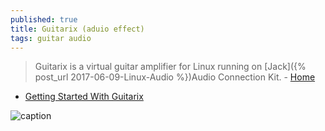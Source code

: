 ```yaml
---
published: true
title: Guitarix (aduio effect)
tags: guitar audio
---
```

> Guitarix is a virtual guitar amplifier for Linux running on [Jack]({% post_url 2017-06-09-Linux-Audio %})Audio Connection Kit. - [Home](https://guitarix.org/)

- [Getting Started With Guitarix](https://linuxaudio.github.io/libremusicproduction/html/articles/ultimate-guide-getting-started-guitarix.html)

![caption](https://linuxaudio.github.io/libremusicproduction/html/sites/default/files/news/gx_gui_update.png)
